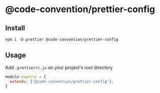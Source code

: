 # @code-convention/prettier-config

## Install

```js
npm i -D prettier @code-convention/prettier-config
```

## Usage

Add `.prettierrc.js` on your project's root directory

```js
module.exports = {
  extends: ['@code-convention/prettier-config'],
}
```
